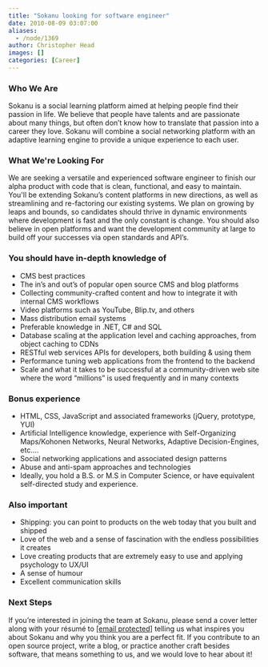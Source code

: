 ```yaml
---
title: "Sokanu looking for software engineer"
date: 2010-08-09 03:07:00
aliases:
  - /node/1369
author: Christopher Head
images: []
categories: [Career]
---
```


### Who We Are

Sokanu is a social learning platform aimed at helping people find their passion in
life. We believe that people have talents and are passionate about many things, but often
don’t know how to translate that passion into a career they love. Sokanu will combine a
social networking platform with an adaptive learning engine to provide a unique
experience to each user.

### What We're Looking For

We are seeking a versatile and experienced software engineer to finish our alpha product
with code that is clean, functional, and easy to maintain. You'll be extending Sokanu’s
content platforms in new directions, as well as streamlining and re-factoring our existing
systems. We plan on growing by leaps and bounds, so candidates should thrive in
dynamic environments where development is fast and the only constant is change. You
should also believe in open platforms and want the development community at large to
build off your successes via open standards and API’s.

### You should have in-depth knowledge of

*   CMS best practices
*   The in’s and out’s of popular open source CMS and blog platforms
*   Collecting community-crafted content and how to integrate it with internal CMS workflows
*   Video platforms such as YouTube, Blip.tv, and others
*   Mass distribution email systems
*   Preferable knowledge in .NET, C# and SQL
*   Database scaling at the application level and caching approaches, from object caching to CDNs
*   RESTful web services APIs for developers, both building & using them
*   Performance tuning web applications from the frontend to the backend
*   Scale and what it takes to be successful at a community-driven web site where the word “millions” is used frequently and in many contexts

### Bonus experience

*   HTML, CSS, JavaScript and associated frameworks (jQuery, prototype, YUI)
*   Artificial Intelligence knowledge, experience with Self-Organizing Maps/Kohonen Networks, Neural Networks, Adaptive Decision-Engines, etc.…
*   Social networking applications and associated design patterns
*   Abuse and anti-spam approaches and technologies
*   Ideally, you hold a B.S. or M.S in Computer Science, or have equivalent self-directed study and experience.

### Also important

*   Shipping: you can point to products on the web today that you built and shipped
*   Love of the web and a sense of fascination with the endless possibilities it creates
*   Love creating products that are extremely easy to use and applying psychology to UX/UI
*   A sense of humour
*   Excellent communication skills

### Next Steps

If you’re interested in joining the team at Sokanu, please send a cover letter along with
your résumé to [\[email protected\]](/cdn-cgi/l/email-protection#402a2f223300332f2b212e356e232f2d) telling us what inspires you about Sokanu and why you think you are a perfect fit. If you contribute to an open source project, write a blog, or practice another craft besides software, that means something to us, and we would love to hear about it!
